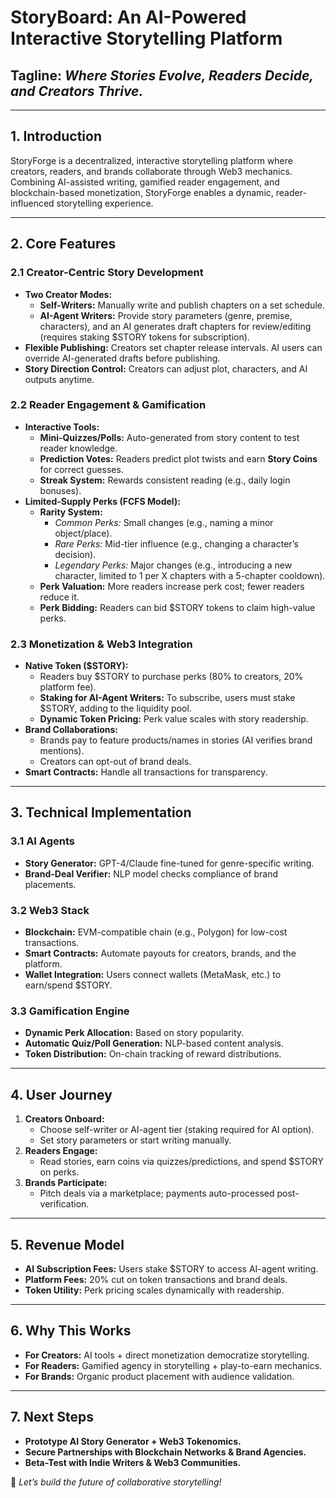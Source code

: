 # **StoryBoard: An AI-Powered Interactive Storytelling Platform**

## **Tagline:** *Where Stories Evolve, Readers Decide, and Creators Thrive.*

---

## **1. Introduction**
StoryForge is a decentralized, interactive storytelling platform where creators, readers, and brands collaborate through Web3 mechanics. Combining AI-assisted writing, gamified reader engagement, and blockchain-based monetization, StoryForge enables a dynamic, reader-influenced storytelling experience.

---

## **2. Core Features**

### **2.1 Creator-Centric Story Development**
- **Two Creator Modes:**
  - **Self-Writers:** Manually write and publish chapters on a set schedule.
  - **AI-Agent Writers:** Provide story parameters (genre, premise, characters), and an AI generates draft chapters for review/editing (requires staking $STORY tokens for subscription).
- **Flexible Publishing:** Creators set chapter release intervals. AI users can override AI-generated drafts before publishing.
- **Story Direction Control:** Creators can adjust plot, characters, and AI outputs anytime.

### **2.2 Reader Engagement & Gamification**
- **Interactive Tools:**
  - **Mini-Quizzes/Polls:** Auto-generated from story content to test reader knowledge.
  - **Prediction Votes:** Readers predict plot twists and earn **Story Coins** for correct guesses.
  - **Streak System:** Rewards consistent reading (e.g., daily login bonuses).
- **Limited-Supply Perks (FCFS Model):**
  - **Rarity System:**
    - *Common Perks:* Small changes (e.g., naming a minor object/place).
    - *Rare Perks:* Mid-tier influence (e.g., changing a character’s decision).
    - *Legendary Perks:* Major changes (e.g., introducing a new character, limited to 1 per X chapters with a 5-chapter cooldown).
  - **Perk Valuation:** More readers increase perk cost; fewer readers reduce it.
  - **Perk Bidding:** Readers can bid $STORY tokens to claim high-value perks.

### **2.3 Monetization & Web3 Integration**
- **Native Token ($STORY):**
  - Readers buy $STORY to purchase perks (80% to creators, 20% platform fee).
  - **Staking for AI-Agent Writers:** To subscribe, users must stake $STORY, adding to the liquidity pool.
  - **Dynamic Token Pricing:** Perk value scales with story readership.
- **Brand Collaborations:**
  - Brands pay to feature products/names in stories (AI verifies brand mentions).
  - Creators can opt-out of brand deals.
- **Smart Contracts:** Handle all transactions for transparency.

---

## **3. Technical Implementation**

### **3.1 AI Agents**
- **Story Generator:** GPT-4/Claude fine-tuned for genre-specific writing.
- **Brand-Deal Verifier:** NLP model checks compliance of brand placements.

### **3.2 Web3 Stack**
- **Blockchain:** EVM-compatible chain (e.g., Polygon) for low-cost transactions.
- **Smart Contracts:** Automate payouts for creators, brands, and the platform.
- **Wallet Integration:** Users connect wallets (MetaMask, etc.) to earn/spend $STORY.

### **3.3 Gamification Engine**
- **Dynamic Perk Allocation:** Based on story popularity.
- **Automatic Quiz/Poll Generation:** NLP-based content analysis.
- **Token Distribution:** On-chain tracking of reward distributions.

---

## **4. User Journey**

1. **Creators Onboard:**
   - Choose self-writer or AI-agent tier (staking required for AI option).
   - Set story parameters or start writing manually.
2. **Readers Engage:**
   - Read stories, earn coins via quizzes/predictions, and spend $STORY on perks.
3. **Brands Participate:**
   - Pitch deals via a marketplace; payments auto-processed post-verification.

---

## **5. Revenue Model**
- **AI Subscription Fees:** Users stake $STORY to access AI-agent writing.
- **Platform Fees:** 20% cut on token transactions and brand deals.
- **Token Utility:** Perk pricing scales dynamically with readership.

---

## **6. Why This Works**
- **For Creators:** AI tools + direct monetization democratize storytelling.
- **For Readers:** Gamified agency in storytelling + play-to-earn mechanics.
- **For Brands:** Organic product placement with audience validation.

---

## **7. Next Steps**
- **Prototype AI Story Generator + Web3 Tokenomics.**
- **Secure Partnerships with Blockchain Networks & Brand Agencies.**
- **Beta-Test with Indie Writers & Web3 Communities.**

🚀 *Let’s build the future of collaborative storytelling!*
